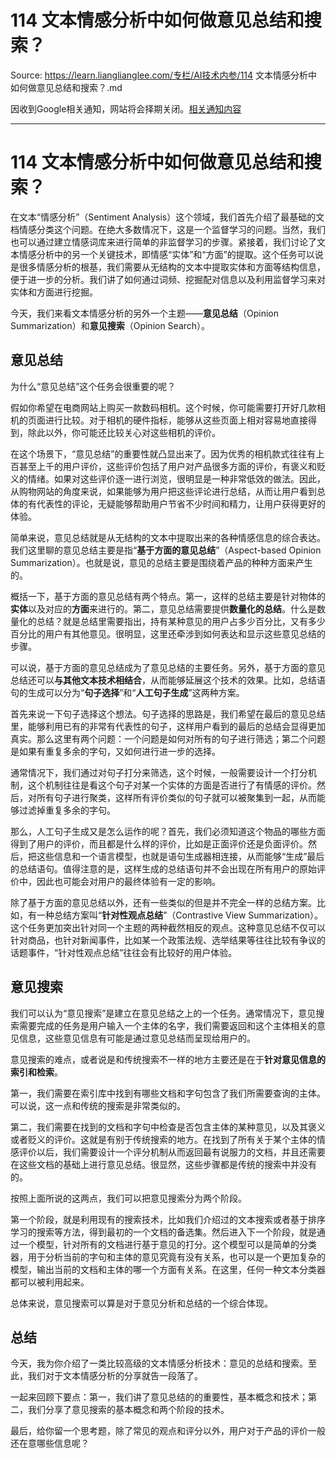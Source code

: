 # 114 文本情感分析中如何做意见总结和搜索？ 

Source: https://learn.lianglianglee.com/专栏/AI技术内参/114 文本情感分析中如何做意见总结和搜索？.md

因收到Google相关通知，网站将会择期关闭。[相关通知内容](https://lumendatabase.org/notices/44265620)

---

# 114 文本情感分析中如何做意见总结和搜索？

在文本“情感分析”（Sentiment Analysis）这个领域，我们首先介绍了最基础的文档情感分类这个问题。在绝大多数情况下，这是一个监督学习的问题。当然，我们也可以通过建立情感词库来进行简单的非监督学习的步骤。紧接着，我们讨论了文本情感分析中的另一个关键技术，即情感“实体”和“方面”的提取。这个任务可以说是很多情感分析的根基，我们需要从无结构的文本中提取实体和方面等结构信息，便于进一步的分析。我们讲了如何通过词频、挖掘配对信息以及利用监督学习来对实体和方面进行挖掘。

今天，我们来看文本情感分析的另外一个主题——**意见总结**（Opinion Summarization）和**意见搜索**（Opinion Search）。

## 意见总结

为什么“意见总结”这个任务会很重要的呢？

假如你希望在电商网站上购买一款数码相机。这个时候，你可能需要打开好几款相机的页面进行比较。对于相机的硬件指标，能够从这些页面上相对容易地直接得到，除此以外，你可能还比较关心对这些相机的评价。

在这个场景下，“意见总结”的重要性就凸显出来了。因为优秀的相机款式往往有上百甚至上千的用户评价，这些评价包括了用户对产品很多方面的评价，有褒义和贬义的情绪。如果对这些评价逐一进行浏览，很明显是一种非常低效的做法。因此，从购物网站的角度来说，如果能够为用户把这些评论进行总结，从而让用户看到总体的有代表性的评论，无疑能够帮助用户节省不少时间和精力，让用户获得更好的体验。

简单来说，意见总结就是从无结构的文本中提取出来的各种情感信息的综合表达。我们这里聊的意见总结主要是指“**基于方面的意见总结**”（Aspect-based Opinion Summarization）。也就是说，意见的总结主要是围绕着产品的种种方面来产生的。

概括一下，基于方面的意见总结有两个特点。第一，这样的总结主要是针对物体的**实体**以及对应的**方面**来进行的。第二，意见总结需要提供**数量化的总结**。什么是数量化的总结？就是总结里需要指出，持有某种意见的用户占多少百分比，又有多少百分比的用户有其他意见。很明显，这里还牵涉到如何表达和显示这些意见总结的步骤。

可以说，基于方面的意见总结成为了意见总结的主要任务。另外，基于方面的意见总结还可以**与其他文本技术相结合**，从而能够延展这个技术的效果。比如，总结语句的生成可以分为“**句子选择**”和“**人工句子生成**”这两种方案。

首先来说一下句子选择这个想法。句子选择的思路是，我们希望在最后的意见总结里，能够利用已有的非常有代表性的句子，这样用户看到的最后的总结会显得更加真实。那么这里有两个问题：一个问题是如何对所有的句子进行筛选；第二个问题是如果有重复多余的字句，又如何进行进一步的选择。

通常情况下，我们通过对句子打分来筛选，这个时候，一般需要设计一个打分机制，这个机制往往是看这个句子对某一个实体的方面是否进行了有情感的评价。然后，对所有句子进行聚类，这样所有评价类似的句子就可以被聚集到一起，从而能够过滤掉重复多余的字句。

那么，人工句子生成又是怎么运作的呢？首先，我们必须知道这个物品的哪些方面得到了用户的评价，而且都是什么样的评价，比如是正面评价还是负面评价。然后，把这些信息和一个语言模型，也就是语句生成器相连接，从而能够“生成”最后的总结语句。值得注意的是，这样生成的总结语句并不会出现在所有用户的原始评价中，因此也可能会对用户的最终体验有一定的影响。

除了基于方面的意见总结以外，还有一些类似的但是并不完全一样的总结方案。比如，有一种总结方案叫“**针对性观点总结**”（Contrastive View Summarization）。这个任务更加突出针对同一个主题的两种截然相反的观点。这种意见总结不仅可以针对商品，也针对新闻事件，比如某一个政策法规、选举结果等往往比较有争议的话题事件，“针对性观点总结”往往会有比较好的用户体验。

## 意见搜索

我们可以认为“意见搜索”是建立在意见总结之上的一个任务。通常情况下，意见搜索需要完成的任务是用户输入一个主体的名字，我们需要返回和这个主体相关的意见信息，这些意见信息有可能是通过意见总结而呈现给用户的。

意见搜索的难点，或者说是和传统搜索不一样的地方主要还是在于**针对意见信息的索引和检索**。

第一，我们需要在索引库中找到有哪些文档和字句包含了我们所需要查询的主体。可以说，这一点和传统的搜索是非常类似的。

第二，我们需要在找到的文档和字句中检查是否包含主体的某种意见，以及其褒义或者贬义的评价。这就是有别于传统搜索的地方。在找到了所有关于某个主体的情感评价以后，我们需要设计一个评分机制从而返回最有说服力的文档，并且还需要在这些文档的基础上进行意见总结。很显然，这些步骤都是传统的搜索中并没有的。

按照上面所说的这两点，我们可以把意见搜索分为两个阶段。

第一个阶段，就是利用现有的搜索技术，比如我们介绍过的文本搜索或者基于排序学习的搜索等方法，得到最初的一个文档的备选集。然后进入下一个阶段，就是通过一个模型，针对所有的文档进行基于意见的打分。这个模型可以是简单的分类器，用于分析当前的字句和主体的意见究竟有没有关系，也可以是一个更加复杂的模型，输出当前的文档和主体的哪一个方面有关系。在这里，任何一种文本分类器都可以被利用起来。

总体来说，意见搜索可以算是对于意见分析和总结的一个综合体现。

## 总结

今天，我为你介绍了一类比较高级的文本情感分析技术：意见的总结和搜索。至此，我们对于文本情感分析的分享就告一段落了。

一起来回顾下要点：第一，我们讲了意见总结的的重要性，基本概念和技术；第二，我们分享了意见搜索的基本概念和两个阶段的技术。

最后，给你留一个思考题，除了常见的观点和评分以外，用户对于产品的评价一般还在意哪些信息呢？